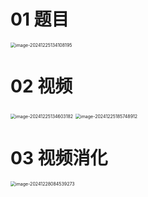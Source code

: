 # 01 题目

<img src="https://cvp.oss-cn-shanghai.aliyuncs.com/202412251341278.png" alt="image-20241225134108195" style="zoom:50%;" />



# 02 视频

<img src="https://cvp.oss-cn-shanghai.aliyuncs.com/202412251346475.png" alt="image-20241225134603182" style="zoom:50%;" />

<img src="https://cvp.oss-cn-shanghai.aliyuncs.com/202412251857167.png" alt="image-20241225185748912" style="zoom:50%;" />



# 03 视频消化

<img src="https://cvp.oss-cn-shanghai.aliyuncs.com/202412280845564.png" alt="image-20241228084539273" style="zoom:50%;" />
